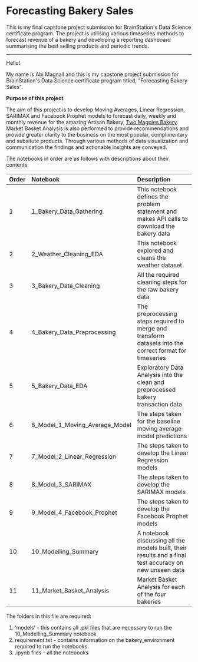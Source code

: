 # Forecasting Bakery Sales 
This is my final capstone project submission for BrainStation's Data Science certificate program. The project is utilising various timeseries methods to forecast revenue of a bakery and developing a reporting dashboard summarising the best selling products and periodic trends. 
___

Hello!

My name is Abi Magnall and this is my capstone project submission for BrainStation's Data Science certificate program titled, “Forecasting Bakery Sales".


**Purpose of this project**: 

The aim of this project is to develop Moving Averages, Linear Regression, SARIMAX and Facebook Prophet models to forecast daily, weekly and monthly revenue for the amazing Artisan Bakery, [Two Magpies Bakery](https://twomagpiesbakery.co.uk/). Market Basket Analysis is also performed to provide recommendations and provide greater clarity to the business on the most popular, complimentary and subsitute products. Through various methods of data visualization and communication the findings and actionable insights are conveyed.


The notebooks in order are as follows with descriptions about their contents:


|Order |Notebook |  Description|
|:--| :- |  :-|
|1| 1_Bakery_Data_Gathering |  This notebook defines the problem statement and makes API calls to download the bakery data |               
|2| 2_Weather_Cleaning_EDA| This notebook explored and cleans the weather dataset |         
|3| 3_Bakery_Data_Cleaning | All the required cleaning steps for the raw bakery data| 
|4| 4_Bakery_Data_Preprocessing | The preprocessing steps required to merge and transform datasets into the correct format for timeseries |        
|5| 5_Bakery_Data_EDA | Exploratory Data Analysis into the clean and preprocessed bakery transaction data | 
|6| 6_Model_1_Moving_Average_Model| The steps taken for the baseline moving average model predictions | 
|7| 7_Model_2_Linear_Regression | The steps taken to develop the Linear Regression models |   
|8| 8_Model_3_SARIMAX | The steps taken to develop the SARIMAX models |        
|9| 9_Model_4_Facebook_Prophet| The steps taken to develop the Facebook Prophet models| 
|10| 10_Modelling_Summary| A notebook discussing all the models built, their results and a final test accuracy on new unseen data| 
|11| 11_Market_Basket_Analysis| Market Basket Analysis for each of the four bakeries | 


The folders in this file are required:

1. ‘models’ - this contains all .pkl files that are necessary to run the 10_Modelling_Summary notebook
2. requirement.txt - contains information on the bakery_environment required to run the notebooks
3. .ipynb files - all the notebooks 
